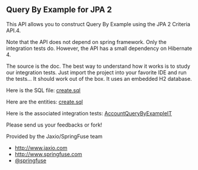 ## Query By Example for JPA 2

This API allows you to construct Query By Example using the JPA 2 Criteria API.4.

Note that the API does not depend on spring framework. Only the integration tests do.
However, the API has a small dependency on Hibernate 4.

The source is the doc. The best way to understand how it works is to study our integration tests. Just import the project into your favorite IDE and run the tests... It should work out of the box. It uses an embedded H2 database.

Here is the SQL file: [create.sql](https://github.com/jaxio/jpa-query-by-example/blob/master/src/test/resources/create.sql)

Here are the entities: [create.sql](https://github.com/jaxio/jpa-query-by-example/blob/master/src/test/java/org/querybyexample/jpa/app)

Here is the associated integration tests: [AccountQueryByExampleIT](https://github.com/jaxio/jpa-query-by-example/blob/master/src/test/java/org/querybyexample/jpa/it/AccountQueryByExampleIT.java)

Please send us your feedbacks or fork!

Provided by the Jaxio/SpringFuse team

* http://www.jaxio.com
* http://www.springfuse.com
* [@springfuse](https://twitter.com/springfuse)
